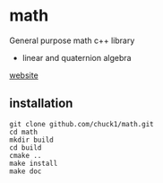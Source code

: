 # math

General purpose math c++ library

- linear and quaternion algebra

[website](http://chuck1.github.io/math)

## installation

    git clone github.com/chuck1/math.git
    cd math
    mkdir build
    cd build
    cmake ..
    make install
    make doc
